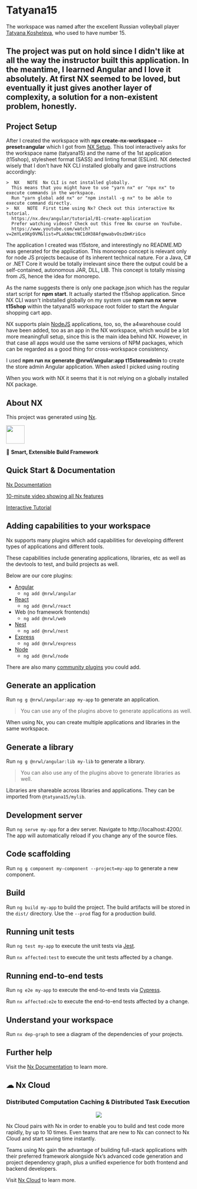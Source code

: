 

# Tatyana15
The workspace was named after the excellent Russian volleyball player [Tatyana Kosheleva](https://youtu.be/RWNYCKrOX-g), who used to have number 15. 

**The project was put on hold** since I didn't like at all the way the instructor built this application. In the meantime, I learned Angular and I love it absolutely.
At first NX seemed to be loved, but eventually it just gives another layer of complexity,
a solution for a non-existent problem, honestly.
---

## Project Setup
After I created the workspace with **npx create-nx-workspace --preset=angular** which I got from [NX Setup](https://nx.dev/latest/angular/getting-started/nx-setup). This tool interactively asks for the workspace name (tatyana15) and the name of the 1st application (t15shop), stylesheet format (SASS) and linting format (ESLint).
NX detected wisely that I don't have NX CLI installed globally and gave instructions accordingly:

```
>  NX   NOTE  Nx CLI is not installed globally.
  This means that you might have to use "yarn nx" or "npx nx" to execute commands in the workspace.
  Run "yarn global add nx" or "npm install -g nx" to be able to execute command directly.
>  NX   NOTE  First time using Nx? Check out this interactive Nx tutorial.
  https://nx.dev/angular/tutorial/01-create-application
  Prefer watching videos? Check out this free Nx course on YouTube.
  https://www.youtube.com/watch?v=2mYLe9Kp9VM&list=PLakNactNC1dH38AfqmwabvOszDmKriGco
```
The application I created was t15store, and interestingly no README.MD was generated for the application.
This monorepo concept is relevant only for node JS projects because of its inherent technical nature. For a Java, C# or .NET Core it would be totally irrelevant since there the output could be a self-contained, autonomous JAR, DLL, LIB. This concept is totally missing from JS, hence the idea for monorepo.

As the name suggests there is only one package.json which has the regular start script for **npm start**. It actually started the t15shop application.
Since NX CLI wasn't inbstalled globally on my system use **npm run nx serve t15shop** within the tatyana15 workspace root folder to start the Angular shopping cart app.

NX supports plain [NodeJS](https://nx.dev/node) applications, too, so, the a4warehouse could have been added, too as an app in the NX workspace, which would be a lot more meaningfull setup, since this is the main idea behind NX. However, in that case all apps would use the same versions of NPM packages, which can be regarded as a good thing for cross-workspace consistency.

I used **npm run nx generate @nrwl/angular:app t15storeadmin** to create the store admin Angular application. When asked I picked using routing

When you work with NX it seems that it is not relying on a globally installed NX package.

## About NX

This project was generated using [Nx](https://nx.dev).

<img src="https://raw.githubusercontent.com/nrwl/nx/master/images/nx-logo.png" width="50">

🔎 **Smart, Extensible Build Framework**

## Quick Start & Documentation

[Nx Documentation](https://nx.dev/angular)

[10-minute video showing all Nx features](https://nx.dev/angular/getting-started/what-is-nx)

[Interactive Tutorial](https://nx.dev/angular/tutorial/01-create-application)

## Adding capabilities to your workspace

Nx supports many plugins which add capabilities for developing different types of applications and different tools.

These capabilities include generating applications, libraries, etc as well as the devtools to test, and build projects as well.

Below are our core plugins:

- [Angular](https://angular.io)
  - `ng add @nrwl/angular`
- [React](https://reactjs.org)
  - `ng add @nrwl/react`
- Web (no framework frontends)
  - `ng add @nrwl/web`
- [Nest](https://nestjs.com)
  - `ng add @nrwl/nest`
- [Express](https://expressjs.com)
  - `ng add @nrwl/express`
- [Node](https://nodejs.org)
  - `ng add @nrwl/node`

There are also many [community plugins](https://nx.dev/community) you could add.

## Generate an application

Run `ng g @nrwl/angular:app my-app` to generate an application.

> You can use any of the plugins above to generate applications as well.

When using Nx, you can create multiple applications and libraries in the same workspace.

## Generate a library

Run `ng g @nrwl/angular:lib my-lib` to generate a library.

> You can also use any of the plugins above to generate libraries as well.

Libraries are shareable across libraries and applications. They can be imported from `@tatyana15/mylib`.

## Development server

Run `ng serve my-app` for a dev server. Navigate to http://localhost:4200/. The app will automatically reload if you change any of the source files.

## Code scaffolding

Run `ng g component my-component --project=my-app` to generate a new component.

## Build

Run `ng build my-app` to build the project. The build artifacts will be stored in the `dist/` directory. Use the `--prod` flag for a production build.

## Running unit tests

Run `ng test my-app` to execute the unit tests via [Jest](https://jestjs.io).

Run `nx affected:test` to execute the unit tests affected by a change.

## Running end-to-end tests

Run `ng e2e my-app` to execute the end-to-end tests via [Cypress](https://www.cypress.io).

Run `nx affected:e2e` to execute the end-to-end tests affected by a change.

## Understand your workspace

Run `nx dep-graph` to see a diagram of the dependencies of your projects.

## Further help

Visit the [Nx Documentation](https://nx.dev/angular) to learn more.






## ☁ Nx Cloud

### Distributed Computation Caching & Distributed Task Execution

<p style="text-align: center;"><img src="https://raw.githubusercontent.com/nrwl/nx/master/images/nx-cloud-card.png"></p>

Nx Cloud pairs with Nx in order to enable you to build and test code more rapidly, by up to 10 times. Even teams that are new to Nx can connect to Nx Cloud and start saving time instantly.

Teams using Nx gain the advantage of building full-stack applications with their preferred framework alongside Nx’s advanced code generation and project dependency graph, plus a unified experience for both frontend and backend developers.

Visit [Nx Cloud](https://nx.app/) to learn more.
